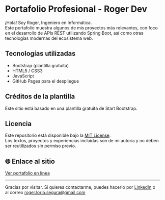 # Portafolio Profesional - Roger Dev

¡Hola! Soy Roger, Ingeniero en Informática.  
Este portafolio muestra algunos de mis proyectos más relevantes, con foco en el desarrollo de APIs REST utilizando Spring Boot, así como otras tecnologías modernas del ecosistema web.

## Tecnologías utilizadas

- Bootstrap (plantilla gratuita)
- HTML5 / CSS3
- JavaScript
- GitHub Pages para el despliegue

## Créditos de la plantilla

Este sitio está basado en una plantilla gratuita de Start Bootstrap.

## Licencia

Este repositorio está disponible bajo la [MIT License](LICENSE).  
Los textos, proyectos y experiencias incluidas son de mi autoría y no deben ser reutilizados sin permiso previo.

## 🌐 Enlace al sitio

[Ver portafolio en línea](https://portfolio.authzify.com)

---

Gracias por visitar. Si quieres contactarme, puedes hacerlo por [LinkedIn](https://www.linkedin.com/in/roger-loria) o al correo roger.loria.segura@gmail.com
